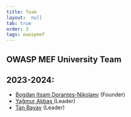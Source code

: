 ```yaml
---
title: Team
layout:  null
tab: true
order: 3
tags: owaspmef
---
```


## OWASP MEF University Team


## 2023-2024:
* [Bogdan Itsam Dorantes-Nikolaev](https://www.linkedin.com/in/bogdan-dorantes/) (Founder)
* [Yağmur Akbaş ](https://www.linkedin.com/in/yaagmurakbas/) (Leader)
* [Tan Bayav](https://www.linkedin.com/in/tanbyv/) (Leader)
